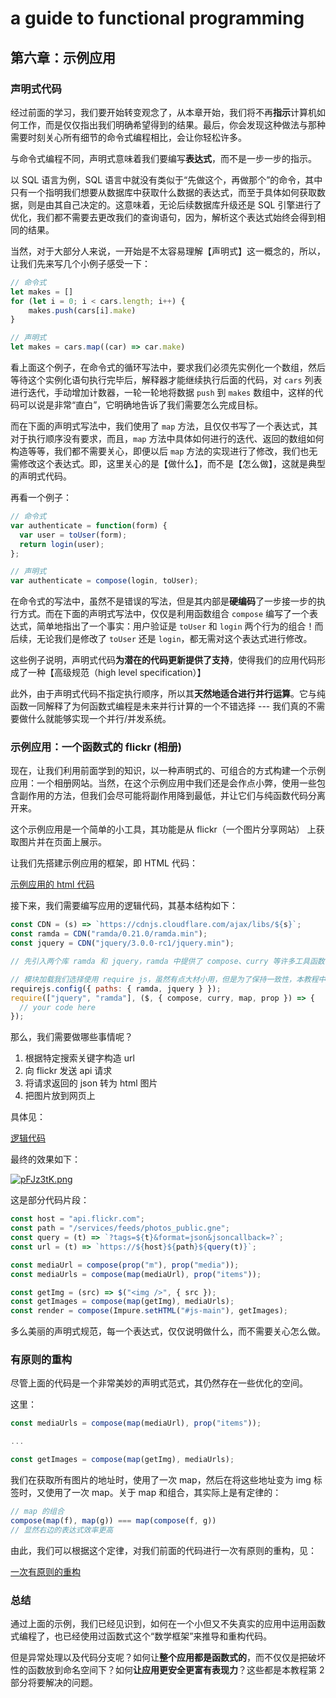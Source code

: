 # a guide to functional programming

## 第六章：示例应用

### 声明式代码

经过前面的学习，我们要开始转变观念了，从本章开始，我们将不再**指示**计算机如何工作，而是仅仅指出我们明确希望得到的结果。最后，你会发现这种做法与那种需要时刻关心所有细节的命令式编程相比，会让你轻松许多。

与命令式编程不同，声明式意味着我们要编写**表达式**，而不是一步一步的指示。

以 SQL 语言为例，SQL 语言中就没有类似于“先做这个，再做那个”的命令，其中只有一个指明我们想要从数据库中获取什么数据的表达式，而至于具体如何获取数据，则是由其自己决定的。这意味着，无论后续数据库升级还是 SQL 引擎进行了优化，我们都不需要去更改我们的查询语句，因为，解析这个表达式始终会得到相同的结果。

当然，对于大部分人来说，一开始是不太容易理解【声明式】这一概念的，所以，让我们先来写几个小例子感受一下：

```js
// 命令式
let makes = []
for (let i = 0; i < cars.length; i++) {
    makes.push(cars[i].make)
}

// 声明式
let makes = cars.map((car) => car.make)
```

看上面这个例子，在命令式的循环写法中，要求我们必须先实例化一个数组，然后等待这个实例化语句执行完毕后，解释器才能继续执行后面的代码，对 `cars` 列表进行迭代，手动增加计数器，一轮一轮地将数据 `push` 到 `makes` 数组中，这样的代码可以说是非常“直白”，它明确地告诉了我们需要怎么完成目标。

而在下面的声明式写法中，我们使用了 `map` 方法，且仅仅书写了一个表达式，其对于执行顺序没有要求，而且，`map` 方法中具体如何进行的迭代、返回的数组如何构造等等，我们都不需要关心，即便以后 `map` 方法的实现进行了修改，我们也无需修改这个表达式。即，这里关心的是【做什么】，而不是【怎么做】，这就是典型的声明式代码。

再看一个例子：

```js
// 命令式
var authenticate = function(form) {
  var user = toUser(form);
  return login(user);
};

// 声明式
var authenticate = compose(login, toUser);
```

在命令式的写法中，虽然不是错误的写法，但是其内部是**硬编码**了一步接一步的执行方式。而在下面的声明式写法中，仅仅是利用函数组合 `compose` 编写了一个表达式，简单地指出了一个事实：用户验证是 `toUser` 和 `login` 两个行为的组合！而后续，无论我们是修改了 `toUser` 还是 `login`，都无需对这个表达式进行修改。

这些例子说明，声明式代码**为潜在的代码更新提供了支持**，使得我们的应用代码形成了一种【高级规范（high level specification）】

此外，由于声明式代码不指定执行顺序，所以其**天然地适合进行并行运算**。它与纯函数一同解释了为何函数式编程是未来并行计算的一个不错选择 --- 我们真的不需要做什么就能够实现一个并行/并发系统。

### 示例应用：一个函数式的 flickr (相册)

现在，让我们利用前面学到的知识，以一种声明式的、可组合的方式构建一个示例应用：一个相册网站。当然，在这个示例应用中我们还是会作点小弊，使用一些包含副作用的方法，但我们会尽可能将副作用降到最低，并让它们与纯函数代码分离开来。

这个示例应用是一个简单的小工具，其功能是从 flickr（一个图片分享网站） 上获取图片并在页面上展示。

让我们先搭建示例应用的框架，即 HTML 代码：

[示例应用的 html 代码](./tests/index.html)

接下来，我们需要编写应用的逻辑代码，其基本结构如下：

```js
const CDN = (s) => `https://cdnjs.cloudflare.com/ajax/libs/${s}`;
const ramda = CDN("ramda/0.21.0/ramda.min");
const jquery = CDN("jquery/3.0.0-rc1/jquery.min");

// 先引入两个库 ramda 和 jquery，ramda 中提供了 compose、curry 等许多工具函数

// 模块加载我们选择使用 require js，虽然有点大材小用，但是为了保持一致性，本教程中将一直使用它
requirejs.config({ paths: { ramda, jquery } });
require(["jquery", "ramda"], ($, { compose, curry, map, prop }) => {
  // your code here
});
```

那么，我们需要做哪些事情呢？

1. 根据特定搜索关键字构造 url
2. 向 flickr 发送 api 请求
3. 将请求返回的 json 转为 html 图片
4. 把图片放到网页上

具体见：

[逻辑代码](./tests/main.js)

最终的效果如下：

[![pFJz3tK.png](https://s11.ax1x.com/2024/02/19/pFJz3tK.png)](https://imgse.com/i/pFJz3tK)

这是部分代码片段：

```js
const host = "api.flickr.com";
const path = "/services/feeds/photos_public.gne";
const query = (t) => `?tags=${t}&format=json&jsoncallback=?`;
const url = (t) => `https://${host}${path}${query(t)}`;

const mediaUrl = compose(prop("m"), prop("media"));
const mediaUrls = compose(map(mediaUrl), prop("items"));

const getImg = (src) => $("<img />", { src });
const getImages = compose(map(getImg), mediaUrls);
const render = compose(Impure.setHTML("#js-main"), getImages);
```

多么美丽的声明式规范，每一个表达式，仅仅说明做什么，而不需要关心怎么做。

### 有原则的重构

尽管上面的代码是一个非常美妙的声明式范式，其仍然存在一些优化的空间。

这里：

```js
const mediaUrls = compose(map(mediaUrl), prop("items"));

...

const getImages = compose(map(getImg), mediaUrls);
```

我们在获取所有图片的地址时，使用了一次 map，然后在将这些地址变为 img 标签时，又使用了一次 map。关于 map 和组合，其实际上是有定律的：

```js
// map 的组合
compose(map(f), map(g)) === map(compose(f, g))
// 显然右边的表达式效率更高
```

由此，我们可以根据这个定律，对我们前面的代码进行一次有原则的重构，见：

[一次有原则的重构](./tests/betterMain.js)

### 总结

通过上面的示例，我们已经见识到，如何在一个小但又不失真实的应用中运用函数式编程了，也已经使用过函数式这个“数学框架”来推导和重构代码。

但是异常处理以及代码分支呢？如何让**整个应用都是函数式的**，而不仅仅是把破坏性的函数放到命名空间下？如何**让应用更安全更富有表现力**？这些都是本教程第 2 部分将要解决的问题。
